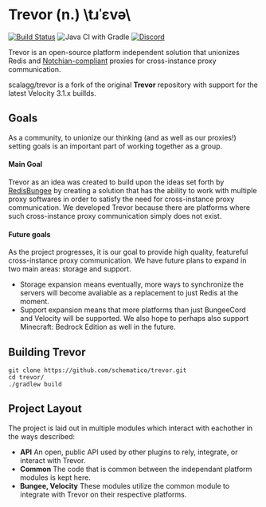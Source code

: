 # Trevor (n.) \tɹˈɛvə\
[![Build Status](https://ci.schemati.co/buildStatus/icon?job=trevor)](https://ci.schemati.co/job/trevor/)
![Java CI with Gradle](https://github.com/schematico/trevor/workflows/Java%20CI%20with%20Gradle/badge.svg)
[![Discord](https://img.shields.io/discord/548983491157819413.svg?logo=discord&label=)](https://discord.gg/7AEgrbE)

Trevor is an open-source platform independent solution that unionizes Redis and [Notchian-compliant](https://www.spigotmc.org/threads/what-is-notchian.156265/#post-1659509) proxies for cross-instance proxy communication.

scalagg/trevor is a fork of the original **Trevor** repository with support for the latest Velocity 3.1.x buillds.

## Goals
As a community, to unionize our thinking (and as well as our proxies!) setting goals is an important part of working together as a group.

#### Main Goal
Trevor as an idea was created to build upon the ideas set forth by [RedisBungee](https://github.com/minecrafter/RedisBungee) by creating a solution that has the ability to work with multiple proxy softwares in order to satisfy the need for cross-instance proxy communication. We developed Trevor because there are platforms where such cross-instance proxy communication simply does not exist.

#### Future goals
As the project progresses, it is our goal to provide high quality, featureful cross-instance proxy communication. We have future plans to expand in two main areas: storage and support. 

* Storage expansion means eventually, more ways to synchronize the servers will become avaliable as a replacement to just Redis at the moment. 
* Support expansion means that more platforms than just BungeeCord and Velocity will be supported. We also hope to perhaps also support Minecraft: Bedrock Edition as well in the future.

## Building Trevor
```
git clone https://github.com/schematico/trevor.git
cd trevor/
./gradlew build
```

## Project Layout
The project is laid out in multiple modules which interact with eachother in the ways described:

* **API** An open, public API used by other plugins to rely, integrate, or interact with Trevor.
* **Common** The code that is common between the independant platform modules is kept here.
* **Bungee, Velocity** These modules utilize the common module to integrate with Trevor on their respective platforms.
